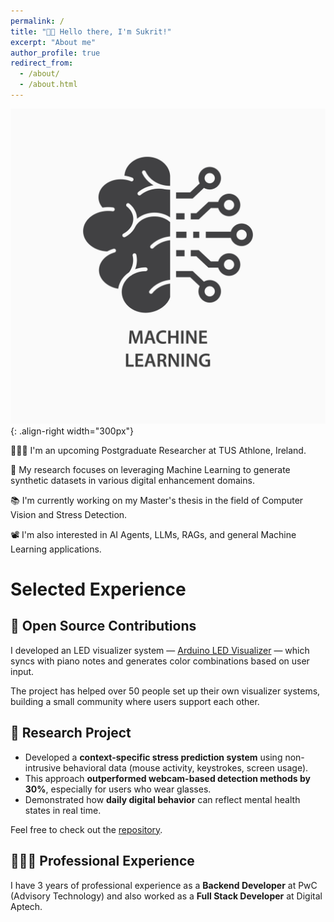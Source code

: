 ```yaml
---
permalink: /
title: "👋🏼 Hello there, I'm Sukrit!"
excerpt: "About me"
author_profile: true
redirect_from: 
  - /about/
  - /about.html
---
```


![Illustration of machine learning](/images/ml_pic.jpg){: .align-right width="300px"}

👨🏻‍💻 I'm an upcoming Postgraduate Researcher at TUS Athlone, Ireland.

🔬 My research focuses on leveraging Machine Learning to generate synthetic datasets in various digital enhancement domains.

📚 I'm currently working on my Master's thesis in the field of Computer Vision and Stress Detection.

📽️ I'm also interested in AI Agents, LLMs, RAGs, and general Machine Learning applications.

# Selected Experience

## 🤖 Open Source Contributions
I developed an LED visualizer system — [Arduino LED Visualizer](https://github.com/roy-sukrit/Arduino-LED-Piano) — which syncs with piano notes and generates color combinations based on user input.

The project has helped over 50 people set up their own visualizer systems, building a small community where users support each other.

## 📜 Research Project
- Developed a **context-specific stress prediction system** using non-intrusive behavioral data (mouse activity, keystrokes, screen usage).
- This approach **outperformed webcam-based detection methods by 30%**, especially for users who wear glasses.
- Demonstrated how **daily digital behavior** can reflect mental health states in real time.

Feel free to check out the [repository](https://github.com/roy-sukrit/stress-detection-system).

## 👨🏻‍🔬 Professional Experience
I have 3 years of professional experience as a **Backend Developer** at PwC (Advisory Technology) and also worked as a **Full Stack Developer** at Digital Aptech.
